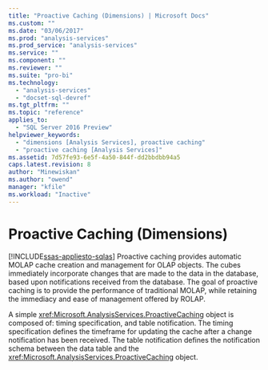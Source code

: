 ```yaml
---
title: "Proactive Caching (Dimensions) | Microsoft Docs"
ms.custom: ""
ms.date: "03/06/2017"
ms.prod: "analysis-services"
ms.prod_service: "analysis-services"
ms.service: ""
ms.component: ""
ms.reviewer: ""
ms.suite: "pro-bi"
ms.technology: 
  - "analysis-services"
  - "docset-sql-devref"
ms.tgt_pltfrm: ""
ms.topic: "reference"
applies_to: 
  - "SQL Server 2016 Preview"
helpviewer_keywords: 
  - "dimensions [Analysis Services], proactive caching"
  - "proactive caching [Analysis Services]"
ms.assetid: 7d57fe93-6e5f-4a50-844f-dd2bbdbb94a5
caps.latest.revision: 8
author: "Minewiskan"
ms.author: "owend"
manager: "kfile"
ms.workload: "Inactive"
---
```

# Proactive Caching (Dimensions)
[!INCLUDE[ssas-appliesto-sqlas](../../includes/ssas-appliesto-sqlas.md)]
  Proactive caching provides automatic MOLAP cache creation and management for OLAP objects. The cubes immediately incorporate changes that are made to the data in the database, based upon notifications received from the database. The goal of proactive caching is to provide the performance of traditional MOLAP, while retaining the immediacy and ease of management offered by ROLAP.  
  
 A simple <xref:Microsoft.AnalysisServices.ProactiveCaching> object is composed of: timing specification, and table notification. The timing specification defines the timeframe for updating the cache after a change notification has been received. The table notification defines the notification schema between the data table and the <xref:Microsoft.AnalysisServices.ProactiveCaching> object.  
  
  
